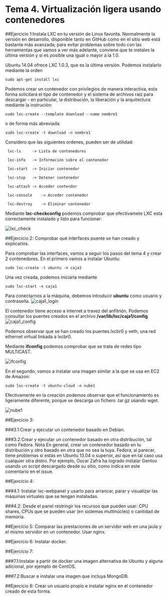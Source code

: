 # Tema 4. Virtualización ligera usando contenedores

##Ejercicio 1:Instala LXC en tu versión de Linux favorita. Normalmente la versión en desarrollo, disponible tanto en GitHub como en el sitio web está bastante más avanzada; para evitar problemas sobre todo con las herramientas que vamos a ver más adelante, conviene que te instales la última versión y si es posible una igual o mayor a la 1.0.

Ubuntu 14.04 ofrece LXC 1.0.3, que es la última versión. Podemos instalarlo mediante la orden 

	sudo apt-get install lxc

Podemos crear un contenedor con privilegios de manera interactiva, esta forma solicitará el tipo de contenedor y el sistema de archivos raíz para descargar - en particular, la distribución, la liberación y la arquitectura mediante la instrución:

	sudo lxc-create --template download --name nombre1

o de forma más abreviada: 

	sudo lxc-create -t download -n nombre1

Considero que las siguientes ordenes, pueden ser de utilidad:

	 lxc-ls 	-> Lista de contenedores

	 lxc-info 	-> Información sobre el contenedor

	 lxc-start	-> Iniciar contenedor

	 lxc-stop	-> Detener contenedor

	 lxc-attach	-> Acceder contendor

	 lxc-console	-> Acceder contenedor
	
	 lxc-destroy	-> Eliminar contenedor

Mediante **lxc-checkconfig** podemos comprobar que efectivamete LXC esta correctamente instalado y listo para funcionar:

![lxc_check](https://www.dropbox.com/s/fk2231a093s0vs8/checkconfig.png?dl=1)

##Ejercicio 2: Comprobar qué interfaces puente se han creado y explicarlos.

Para comprobar las interfaces, vamos a seguir los pasos del tema 4 y crear 2 contenedores. En el primero vamos a instalar Ubuntu:

	sudo lxc-create -t ubuntu -n caja1

Una vez creada, podemos iniciarla mediante 

	sudo lxc-start -n caja1

Para conectarnos a la máquina, debemos introducir **ubuntu** como usuario y contraseña.
![caja1_login](https://www.dropbox.com/s/lzjvw1ato90so7e/caja1_log.png?dl=1)

El contenedor tiene acceso a internet a travez del anfitrión. Podemos consultar los puentes creados en el archivo **/var/lib/lxc/caja1/config**
![caja1_config](https://www.dropbox.com/s/yozwhfin50r2twh/caja1_config.png?dl=1)

Podemos observar que se han creado los puentes lxcbr0 y veth, una red ethernet virtual linkada a lxcbr0.

Mediante **ifconfig** podemos comprobar que se trata de redes tipo  MULTICAST. 

![ifconfig](https://www.dropbox.com/s/pz4r7opwwm9c63c/ifconfig.png?dl=1)
	

En el segundo, vamos a instalar una imagen similar a la que se usa en EC2 de Amazon:

	sudo lxc-create -t ubuntu-cloud -n nube1

Efectivamente en la creación podemos observar que el funcionamiento es ligeramente diferente, porque se descarga un fichero .tar.gz usando wget.

![nube1](https://www.dropbox.com/s/qv8x3484lozmp2v/nube1.png?dl=1)


##Ejercicio 3:

###3.1:Crear y ejecutar un contenedor basado en Debian.

###3.2:Crear y ejecutar un contenedor basado en otra distribución, tal como Fedora. Nota En general, crear un contenedor basado en tu distribución y otro basado en otra que no sea la tuya. Fedora, al parecer, tiene problemas si estás en Ubuntu 13.04 o superior, así que en tal caso usa cualquier otra distro. Por ejemplo, Óscar Zafra ha logrado instalar Gentoo usando un script descargado desde su sitio, como indica en este comentario en el issue.



##Ejercicio 4:

###4.1: Instalar lxc-webpanel y usarlo para arrancar, parar y visualizar las máquinas virtuales que se tengan instaladas.

###4.2: Desde el panel restringir los recursos que pueden usar: CPU shares, CPUs que se pueden usar (en sistemas multinúcleo) o cantidad de memoria.



##Ejercicio 5: Comparar las prestaciones de un servidor web en una jaula y el mismo servidor en un contenedor. Usar nginx.

##Ejercicio 6: Instalar docker.

##Ejercicio 7: 

###7.1:Instalar a partir de docker una imagen alternativa de Ubuntu y alguna adicional, por ejemplo de CentOS.

###7.2:Buscar e instalar una imagen que incluya MongoDB.

##Ejercicio 8: Crear un usuario propio e instalar nginx en el contenedor creado de esta forma.






 

